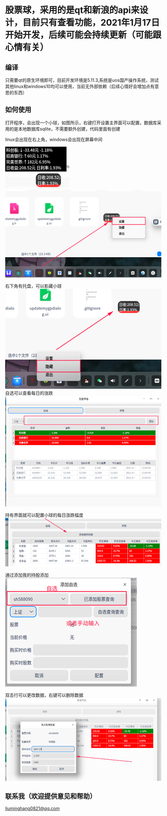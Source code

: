 # 股票球，采用的是qt和新浪的api来设计，目前只有查看功能，2021年1月17日开始开发，后续可能会持续更新（可能跟心情有关）


## 编译
只需要qt的原生环境即可，目前开发环境是5.11.3,系统是uos国产操作系统，测试其他linux和windows10均可以使用，当前无外部依赖（后续心情好会增加点有意思的东西）
## 如何使用
打开程序，会出现一个小球，如图所示，右键打开设置主界面可以配置，数据库采用的是本地数据库sqlite，不需要额外创建，代码里面有创建

linux会出现在右上角，windows会出现在屏幕中间

![image](./img/1.png)
![image](./img/4.png)

右下角有托盘，可以影藏小球
![image](./img/3.png)
自选可以查看每日的涨跌
![image](./img/2.png)

持有界面就可以配置小球的每日涨跌幅度
![image](./img/7.png)

通过添加我的持股添加
![image](./img/5.png)

双击行可以更改数据，右键可以删除数据
![image](./img/6.png)

## 联系我（欢迎提供意见和帮助）

liuminghang0821@qq.com